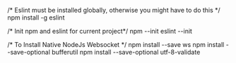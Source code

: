 /* Eslint must be installed globally, otherwise you might have to do this */
npm install -g eslint

/* Init npm and eslint for current project*/
npm --init
eslint --init

/* To Install Native NodeJs Websocket */
npm install --save ws
npm install --save-optional bufferutil
npm install --save-optional utf-8-validate